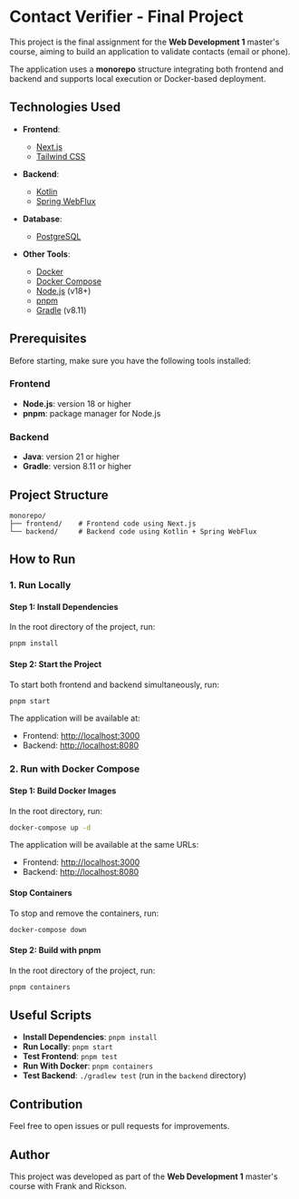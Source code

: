# Contact Verifier - Final Project

This project is the final assignment for the **Web Development 1** master's course, aiming to build an application to validate contacts (email or phone).

The application uses a **monorepo** structure integrating both frontend and backend and supports local execution or Docker-based deployment.

## Technologies Used

- **Frontend**:

  - [Next.js](https://nextjs.org/)
  - [Tailwind CSS](https://tailwindcss.com/)

- **Backend**:

  - [Kotlin](https://kotlinlang.org/)
  - [Spring WebFlux](https://spring.io/projects/spring-webflux)

- **Database**:

  - [PostgreSQL](https://www.postgresql.org/)

- **Other Tools**:
  - [Docker](https://www.docker.com/)
  - [Docker Compose](https://docs.docker.com/compose/)
  - [Node.js](https://nodejs.org/) (v18+)
  - [pnpm](https://pnpm.io/)
  - [Gradle](https://gradle.org/) (v8.11)

## Prerequisites

Before starting, make sure you have the following tools installed:

### Frontend

- **Node.js**: version 18 or higher
- **pnpm**: package manager for Node.js

### Backend

- **Java**: version 21 or higher
- **Gradle**: version 8.11 or higher

## Project Structure

```plaintext
monorepo/
├── frontend/    # Frontend code using Next.js
└── backend/     # Backend code using Kotlin + Spring WebFlux
```

## How to Run

### 1. Run Locally

#### Step 1: Install Dependencies

In the root directory of the project, run:

```bash
pnpm install
```

#### Step 2: Start the Project

To start both frontend and backend simultaneously, run:

```bash
pnpm start
```

The application will be available at:

- Frontend: [http://localhost:3000](http://localhost:3000)
- Backend: [http://localhost:8080](http://localhost:8080)

### 2. Run with Docker Compose

#### Step 1: Build Docker Images

In the root directory, run:

```bash
docker-compose up -d
```

The application will be available at the same URLs:

- Frontend: [http://localhost:3000](http://localhost:3000)
- Backend: [http://localhost:8080](http://localhost:8080)

#### Stop Containers

To stop and remove the containers, run:

```bash
docker-compose down
```

#### Step 2: Build with pnpm

In the root directory of the project, run:

```bash
pnpm containers
```

## Useful Scripts

- **Install Dependencies**: `pnpm install`
- **Run Locally**: `pnpm start`
- **Test Frontend**: `pnpm test`
- **Run With Docker**: `pnpm containers`
- **Test Backend**: `./gradlew test` (run in the `backend` directory)

## Contribution

Feel free to open issues or pull requests for improvements.

## Author

This project was developed as part of the **Web Development 1** master's course with Frank and Rickson.
